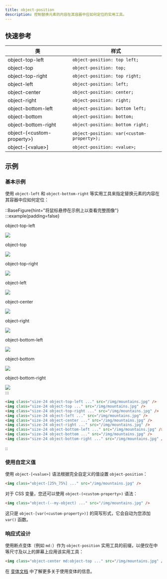 ```yaml
---
title: object-position
description: 控制替换元素的内容在其容器中应如何定位的实用工具。
---
```


## 快速参考

| 类                            | 样式  |
|------------------------------|---|
| object-top-left              | `object-position: top left;` |
| object-top                   | `object-position: top;` |
| object-top-right             | `object-position: top right;` |
| object-left                  | `object-position: left;` |
| object-center                | `object-position: center;` |
| object-right                 | `object-position: right;` |
| object-bottom-left           | `object-position: bottom left;` |
| object-bottom                | `object-position: bottom;` |
| object-bottom-right          | `object-position: bottom right;` |
| object-(\<custom-property\>) | `object-position: var(<custom-property>);` |
| object-[\<value\>]           | `object-position: <value>;`  |


## 示例

### 基本示例

使用 `object-left` 和 `object-bottom-right` 等实用工具来指定替换元素的内容在其容器中应如何定位：

::BaseFigure{hint="将鼠标悬停在示例上以查看完整图像"}
:::example{padding=false}
<div class="flex snap-x scroll-p-4 items-end overflow-x-scroll overflow-y-hidden p-8 pt-16 sm:grid sm:grid-cols-3 sm:gap-16">
  <div class="relative w-40 shrink-0 snap-start snap-always sm:w-auto">
    <p class="absolute inset-x-0 top-0 mb-3 -translate-y-8 text-center font-mono text-xs font-medium text-gray-500 dark:text-gray-400">
      object-top-left
    </p>
    <div class="group relative mx-auto size-20 rounded-lg">
      <div class="relative z-10 h-full w-full rounded-md bg-[url(https://images.unsplash.com/photo-1554629947-334ff61d85dc?ixid=MnwxMjA3fDB8MHxwaG90by1wYWdlfHx8fGVufDB8fHx8&ixlib=rb-1.2.1&auto=format&fit=crop&w=1000&h=1000&q=90)] bg-[size:8rem] bg-top-left ring-1 ring-black/10 ring-inset"></div>
      <img
        class="absolute top-0 left-0 size-32 max-w-none overflow-hidden rounded-md opacity-0 transition duration-100 sm:group-hover:opacity-25"
        src="https://images.unsplash.com/photo-1554629947-334ff61d85dc?ixid=MnwxMjA3fDB8MHxwaG90by1wYWdlfHx8fGVufDB8fHx8&ixlib=rb-1.2.1&auto=format&fit=crop&w=1000&h=1000&q=90"
      />
    </div>
  </div>
  <div class="relative w-40 shrink-0 snap-start snap-always sm:w-auto">
    <p class="absolute inset-x-0 top-0 mb-3 -translate-y-8 text-center font-mono text-xs font-medium text-gray-500 dark:text-gray-400">
      object-top
    </p>
    <div class="group relative mx-auto size-20 rounded-lg">
      <div class="relative z-10 h-full w-full rounded-md bg-[url(https://images.unsplash.com/photo-1554629947-334ff61d85dc?ixid=MnwxMjA3fDB8MHxwaG90by1wYWdlfHx8fGVufDB8fHx8&ixlib=rb-1.2.1&auto=format&fit=crop&w=1000&h=1000&q=90)] bg-[size:8rem] bg-top ring-1 ring-black/10 ring-inset"></div>
      <img
        class="absolute top-0 -left-6 size-32 max-w-none overflow-hidden rounded-md opacity-0 transition duration-100 sm:group-hover:opacity-25"
        src="https://images.unsplash.com/photo-1554629947-334ff61d85dc?ixid=MnwxMjA3fDB8MHxwaG90by1wYWdlfHx8fGVufDB8fHx8&ixlib=rb-1.2.1&auto=format&fit=crop&w=1000&h=1000&q=90"
      />
    </div>
  </div>
  <div class="relative w-40 shrink-0 snap-start snap-always sm:w-auto">
    <p class="absolute inset-x-0 top-0 mb-3 -translate-y-8 text-center font-mono text-xs font-medium text-gray-500 dark:text-gray-400">
      object-top-right
    </p>
    <div class="group relative mx-auto size-20 rounded-lg">
      <div class="relative z-10 h-full w-full rounded-md bg-[url(https://images.unsplash.com/photo-1554629947-334ff61d85dc?ixid=MnwxMjA3fDB8MHxwaG90by1wYWdlfHx8fGVufDB8fHx8&ixlib=rb-1.2.1&auto=format&fit=crop&w=1000&h=1000&q=90)] bg-[size:8rem] bg-top-right ring-1 ring-black/10 ring-inset"></div>
      <img
        class="absolute top-0 right-0 size-32 max-w-none overflow-hidden rounded-md opacity-0 transition duration-100 sm:group-hover:opacity-25"
        src="https://images.unsplash.com/photo-1554629947-334ff61d85dc?ixid=MnwxMjA3fDB8MHxwaG90by1wYWdlfHx8fGVufDB8fHx8&ixlib=rb-1.2.1&auto=format&fit=crop&w=1000&h=1000&q=90"
      />
    </div>
  </div>
  <div class="relative w-40 shrink-0 snap-start snap-always sm:w-auto">
    <p class="absolute inset-x-0 top-0 mb-3 -translate-y-8 text-center font-mono text-xs font-medium text-gray-500 dark:text-gray-400">
      object-left
    </p>
    <div class="group relative mx-auto size-20 rounded-lg">
      <div class="relative z-10 h-full w-full rounded-md bg-[url(https://images.unsplash.com/photo-1554629947-334ff61d85dc?ixid=MnwxMjA3fDB8MHxwaG90by1wYWdlfHx8fGVufDB8fHx8&ixlib=rb-1.2.1&auto=format&fit=crop&w=1000&h=1000&q=90)] bg-[size:8rem] bg-left ring-1 ring-black/10 ring-inset"></div>
      <img
        class="absolute -top-6 left-0 size-32 max-w-none overflow-hidden rounded-md opacity-0 transition duration-100 sm:group-hover:opacity-25"
        src="https://images.unsplash.com/photo-1554629947-334ff61d85dc?ixid=MnwxMjA3fDB8MHxwaG90by1wYWdlfHx8fGVufDB8fHx8&ixlib=rb-1.2.1&auto=format&fit=crop&w=1000&h=1000&q=90"
      />
    </div>
  </div>
  <div class="relative w-40 shrink-0 snap-start snap-always sm:w-auto">
    <p class="absolute inset-x-0 top-0 mb-3 -translate-y-8 text-center font-mono text-xs font-medium text-gray-500 dark:text-gray-400">
      object-center
    </p>
    <div class="group relative mx-auto size-20 rounded-lg">
      <div class="relative z-10 h-full w-full rounded-md bg-[url(https://images.unsplash.com/photo-1554629947-334ff61d85dc?ixid=MnwxMjA3fDB8MHxwaG90by1wYWdlfHx8fGVufDB8fHx8&ixlib=rb-1.2.1&auto=format&fit=crop&w=1000&h=1000&q=90)] bg-[size:8rem] bg-center ring-1 ring-black/10 ring-inset"></div>
      <img
        class="absolute -top-6 -left-6 size-32 max-w-none overflow-hidden rounded-md opacity-0 transition duration-100 sm:group-hover:opacity-25"
        src="https://images.unsplash.com/photo-1554629947-334ff61d85dc?ixid=MnwxMjA3fDB8MHxwaG90by1wYWdlfHx8fGVufDB8fHx8&ixlib=rb-1.2.1&auto=format&fit=crop&w=1000&h=1000&q=90"
      />
    </div>
  </div>
  <div class="relative w-40 shrink-0 snap-start snap-always sm:w-auto">
    <p class="absolute inset-x-0 top-0 mb-3 -translate-y-8 text-center font-mono text-xs font-medium text-gray-500 dark:text-gray-400">
      object-right
    </p>
    <div class="group relative mx-auto size-20 rounded-lg">
      <div class="relative z-10 h-full w-full rounded-md bg-[url(https://images.unsplash.com/photo-1554629947-334ff61d85dc?ixid=MnwxMjA3fDB8MHxwaG90by1wYWdlfHx8fGVufDB8fHx8&ixlib=rb-1.2.1&auto=format&fit=crop&w=1000&h=1000&q=90)] bg-[size:8rem] bg-right ring-1 ring-black/10 ring-inset"></div>
      <img
        class="absolute -top-6 right-0 size-32 max-w-none overflow-hidden rounded-md opacity-0 transition duration-100 sm:group-hover:opacity-25"
        src="https://images.unsplash.com/photo-1554629947-334ff61d85dc?ixid=MnwxMjA3fDB8MHxwaG90by1wYWdlfHx8fGVufDB8fHx8&ixlib=rb-1.2.1&auto=format&fit=crop&w=1000&h=1000&q=90"
      />
    </div>
  </div>
  <div class="relative w-40 shrink-0 snap-start snap-always sm:w-auto">
    <p class="absolute inset-x-0 top-0 mb-3 -translate-y-8 text-center font-mono text-xs font-medium text-gray-500 dark:text-gray-400">
      object-bottom-left
    </p>
    <div class="group relative mx-auto size-20 rounded-lg">
      <div class="relative z-10 h-full w-full rounded-md bg-[url(https://images.unsplash.com/photo-1554629947-334ff61d85dc?ixid=MnwxMjA3fDB8MHxwaG90by1wYWdlfHx8fGVufDB8fHx8&ixlib=rb-1.2.1&auto=format&fit=crop&w=1000&h=1000&q=90)] bg-[size:8rem] bg-bottom-left ring-1 ring-black/10 ring-inset"></div>
      <img
        class="absolute -top-12 left-0 size-32 max-w-none overflow-hidden rounded-md opacity-0 transition duration-100 sm:group-hover:opacity-25"
        src="https://images.unsplash.com/photo-1554629947-334ff61d85dc?ixid=MnwxMjA3fDB8MHxwaG90by1wYWdlfHx8fGVufDB8fHx8&ixlib=rb-1.2.1&auto=format&fit=crop&w=1000&h=1000&q=90"
      />
    </div>
  </div>
  <div class="relative w-40 shrink-0 snap-start snap-always sm:w-auto">
    <p class="absolute inset-x-0 top-0 mb-3 -translate-y-8 text-center font-mono text-xs font-medium text-gray-500 dark:text-gray-400">
      object-bottom
    </p>
    <div class="group relative mx-auto size-20 rounded-lg">
      <div class="relative z-10 h-full w-full rounded-md bg-[url(https://images.unsplash.com/photo-1554629947-334ff61d85dc?ixid=MnwxMjA3fDB8MHxwaG90by1wYWdlfHx8fGVufDB8fHx8&ixlib=rb-1.2.1&auto=format&fit=crop&w=1000&h=1000&q=90)] bg-[size:8rem] bg-bottom ring-1 ring-black/10 ring-inset"></div>
      <img
        class="absolute -top-12 -left-6 size-32 max-w-none overflow-hidden rounded-md opacity-0 transition duration-100 sm:group-hover:opacity-25"
        src="https://images.unsplash.com/photo-1554629947-334ff61d85dc?ixid=MnwxMjA3fDB8MHxwaG90by1wYWdlfHx8fGVufDB8fHx8&ixlib=rb-1.2.1&auto=format&fit=crop&w=1000&h=1000&q=90"
      />
    </div>
  </div>
  <div class="relative -mx-8 w-56 shrink-0 snap-start snap-always sm:w-auto">
    <p class="absolute inset-x-0 top-0 mb-3 -translate-y-8 text-center font-mono text-xs font-medium text-gray-500 dark:text-gray-400">
      object-bottom-right
    </p>
    <div class="group relative mx-auto size-20 rounded-lg">
      <div class="relative z-10 h-full w-full rounded-md bg-[url(https://images.unsplash.com/photo-1554629947-334ff61d85dc?ixid=MnwxMjA3fDB8MHxwaG90by1wYWdlfHx8fGVufDB8fHx8&ixlib=rb-1.2.1&auto=format&fit=crop&w=1000&h=1000&q=90)] bg-[size:8rem] bg-bottom-right ring-1 ring-black/10 ring-inset"></div>
      <img
        class="absolute -top-12 right-0 size-32 max-w-none overflow-hidden rounded-md opacity-0 transition duration-100 sm:group-hover:opacity-25"
        src="https://images.unsplash.com/photo-1554629947-334ff61d85dc?ixid=MnwxMjA3fDB8MHxwaG90by1wYWdlfHx8fGVufDB8fHx8&ixlib=rb-1.2.1&auto=format&fit=crop&w=1000&h=1000&q=90"
      />
    </div>
  </div>
</div>
:::

```html
<img class="size-24 object-top-left ..." src="/img/mountains.jpg" />
<img class="size-24 object-top ..." src="/img/mountains.jpg" />
<img class="size-24 object-top-right ..." src="/img/mountains.jpg" />
<img class="size-24 object-left ..." src="/img/mountains.jpg" />
<img class="size-24 object-center ..." src="/img/mountains.jpg" />
<img class="size-24 object-right ..." src="/img/mountains.jpg" />
<img class="size-24 object-bottom-left ..." src="/img/mountains.jpg" />
<img class="size-24 object-bottom ..." src="/img/mountains.jpg" />
<img class="size-24 object-bottom-right ..." src="/img/mountains.jpg" />
```
::

### 使用自定义值

使用 `object-[<value>]` 语法根据完全自定义的值设置 `object-position`：

```html
<img class="object-[25%_75%] ..." src="/img/mountains.jpg" />
```

对于 CSS 变量，您还可以使用 `object-(<custom-property>)` 语法：

```html
<img class="object-(--my-object) ..." src="/img/mountains.jpg" />
```

这只是 `object-[var(<custom-property>)]` 的简写形式，它会自动为您添加 `var()` 函数。

### 响应式设计

使用断点变体（例如 `md:`）作为 `object-position` 实用工具的前缀，以便仅在中等尺寸及以上的屏幕上应用该实用工具：

```html
<img class="object-center md:object-top ..." src="/img/mountains.jpg" />
```

在 [变体文档](https://tailwindcss.com/docs/responsive-design) 中了解更多关于使用变体的信息。
